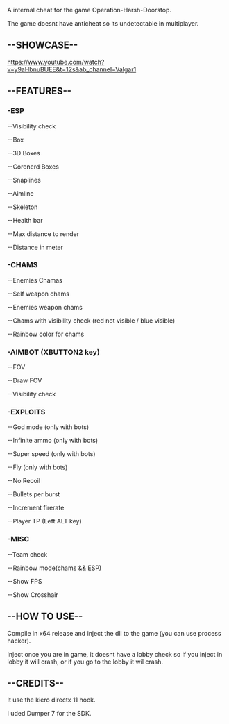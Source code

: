 A internal cheat for the game Operation-Harsh-Doorstop.

The game doesnt have anticheat so its undetectable in multiplayer.

## --SHOWCASE--
https://www.youtube.com/watch?v=y9aHbnuBUEE&t=12s&ab_channel=Valgar1

## --FEATURES--

### -ESP

--Visibility check

--Box

--3D Boxes

--Corenerd Boxes

--Snaplines

--Aimline

--Skeleton

--Health bar

--Max distance to render

--Distance in meter

### -CHAMS

--Enemies Chamas

--Self weapon chams

--Enemies weapon chams

--Chams with visibility check (red not visible / blue visible)

--Rainbow color for chams

### -AIMBOT (XBUTTON2 key)

--FOV

--Draw FOV

--Visibility check

### -EXPLOITS

--God mode (only with bots)

--Infinite ammo (only with bots)

--Super speed (only with bots)

--Fly (only with bots)

--No Recoil

--Bullets per burst

--Increment firerate

--Player TP (Left ALT key)

### -MISC

--Team check

--Rainbow mode(chams && ESP)

--Show FPS

--Show Crosshair

## --HOW TO USE--

Compile in x64 release and inject the dll to the game (you can use process hacker).

Inject once you are in game, it doesnt have a lobby check so if you inject in lobby it will crash, or if you go to the lobby it wil crash.

## --CREDITS--

It use the kiero directx 11 hook.

I uded Dumper 7 for the SDK.
